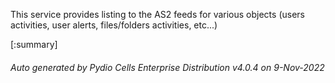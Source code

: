 






This service provides listing to the AS2 feeds for various objects (users activities, user alerts, files/folders activities, etc...)

[:summary]

###### Auto generated by Pydio Cells Enterprise Distribution v4.0.4 on 9-Nov-2022
